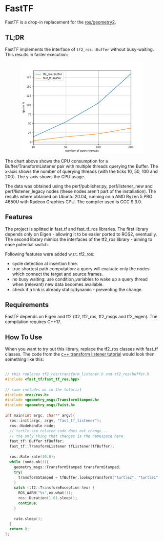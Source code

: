 # FastTF

FastTF is a drop-in replacement for the [ros/geometry2](https://github.com/ros/geometry2).

## TL;DR

FastTF implements the interface of `tf2_ros::Buffer` without busy-waiting. This results in faster execution:

<p float="left" align="center">
    <img src="perf/listener_stats.png" alt="arrow" style="height: 300px;"/>
</p>

The chart above shows the CPU consumption for a Buffer/TransformListener pair with multiple threads querying the Buffer. The x-axis shows the number of querying threads (with the ticks 10, 50, 100 and 200). The y-axis shows the CPU usage.

The data was obtained using the perf/publisher.py, perf/listener_new and perf/listener_legacy nodes (these nodes aren't part of the installation). The results where obtained on Ubuntu 20.04, running on a AMD Ryzen 5 PRO 4650U with Radeon Graphics CPU. The compiler used is GCC 9.3.0.

## Features

The project is splitted in fast_tf and fast_tf_ros libraries. The first library depends only on Eigen - allowing it to be easier ported to ROS2, eventually. The second library mimics the interfaces of the tf2_ros library - aiming to ease potential switch.

Following features were added w.r.t. tf2_ros:
 - cycle detection at insertion time.
 - true shortest path computation: a query will evaluate only the nodes which connect the target and source frames.
 - no busy waiting: use condition_variables to wake up a query thread when (relevant) new data becomes available.
 - check if a link is already static/dynamic - preventing the change.

## Requirements

FastTF depends on Eigen and tf2 (tf2, tf2_ros, tf2_msgs and tf2_eigen). The compilation requires C++17.

## How To Use

When you want to try out this library, replace the tf2_ros classes with fast_tf classes. The code from the [c++ transform listener tutorial](http://wiki.ros.org/tf2/Tutorials/Writing%20a%20tf2%20listener%20%28C%2B%2B%29) would look then something like this:

```c++

// this replaces tf2_ros/transform_listener.h and tf2_ros/buffer.h
#include <fast_tf/fast_tf_ros.hpp>

// same includes as in the tutorial
#include <ros/ros.h>
#include <geometry_msgs/TransformStamped.h>
#include <geometry_msgs/Twist.h>

int main(int argc, char** argv){
  ros::init(argc, argv, "fast_tf_listener");
  ros::NodeHandle node;
  // turtle-sim related code does not change...
  // the only thing that changes is the namespace here
  fast_tf::Buffer tfBuffer;
  fast_tf::TransformListener tfListener(tfBuffer);

  ros::Rate rate(10.0);
  while (node.ok()){
    geometry_msgs::TransformStamped transformStamped;
    try{
      transformStamped = tfBuffer.lookupTransform("turtle2", "turtle1", ros::Time::now());
    }
    catch (tf2::TransformException &ex) {
      ROS_WARN("%s",ex.what());
      ros::Duration(1.0).sleep();
      continue;
    }

    rate.sleep();
  }
  return 0;
};
```